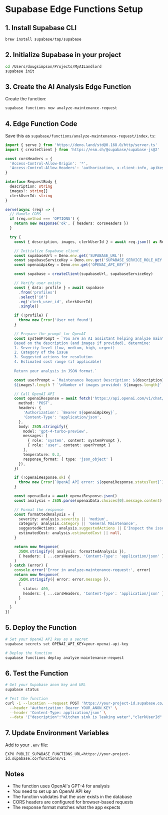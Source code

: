 # Supabase Edge Functions Setup

## 1. Install Supabase CLI

```bash
brew install supabase/tap/supabase
```

## 2. Initialize Supabase in your project

```bash
cd /Users/dougsimpson/Projects/MyAILandlord
supabase init
```

## 3. Create the AI Analysis Edge Function

Create the function:
```bash
supabase functions new analyze-maintenance-request
```

## 4. Edge Function Code

Save this as `supabase/functions/analyze-maintenance-request/index.ts`:

```typescript
import { serve } from 'https://deno.land/std@0.168.0/http/server.ts'
import { createClient } from 'https://esm.sh/@supabase/supabase-js@2'

const corsHeaders = {
  'Access-Control-Allow-Origin': '*',
  'Access-Control-Allow-Headers': 'authorization, x-client-info, apikey, content-type',
}

interface RequestBody {
  description: string
  images?: string[]
  clerkUserId: string
}

serve(async (req) => {
  // Handle CORS
  if (req.method === 'OPTIONS') {
    return new Response('ok', { headers: corsHeaders })
  }

  try {
    const { description, images, clerkUserId } = await req.json() as RequestBody

    // Initialize Supabase client
    const supabaseUrl = Deno.env.get('SUPABASE_URL')!
    const supabaseServiceKey = Deno.env.get('SUPABASE_SERVICE_ROLE_KEY')!
    const openaiApiKey = Deno.env.get('OPENAI_API_KEY')!

    const supabase = createClient(supabaseUrl, supabaseServiceKey)

    // Verify user exists
    const { data: profile } = await supabase
      .from('profiles')
      .select('id')
      .eq('clerk_user_id', clerkUserId)
      .single()

    if (!profile) {
      throw new Error('User not found')
    }

    // Prepare the prompt for OpenAI
    const systemPrompt = `You are an AI assistant helping analyze maintenance requests for rental properties. 
    Based on the description (and images if provided), determine:
    1. Severity level (low, medium, high, urgent)
    2. Category of the issue
    3. Suggested actions for resolution
    4. Estimated cost range (if applicable)
    
    Return your analysis in JSON format.`

    const userPrompt = `Maintenance Request Description: ${description}
    ${images?.length ? `\nNumber of images provided: ${images.length}` : ''}`

    // Call OpenAI API
    const openaiResponse = await fetch('https://api.openai.com/v1/chat/completions', {
      method: 'POST',
      headers: {
        'Authorization': `Bearer ${openaiApiKey}`,
        'Content-Type': 'application/json',
      },
      body: JSON.stringify({
        model: 'gpt-4-turbo-preview',
        messages: [
          { role: 'system', content: systemPrompt },
          { role: 'user', content: userPrompt }
        ],
        temperature: 0.3,
        response_format: { type: 'json_object' }
      }),
    })

    if (!openaiResponse.ok) {
      throw new Error(`OpenAI API error: ${openaiResponse.statusText}`)
    }

    const openaiData = await openaiResponse.json()
    const analysis = JSON.parse(openaiData.choices[0].message.content)

    // Format the response
    const formattedAnalysis = {
      severity: analysis.severity || 'medium',
      category: analysis.category || 'General Maintenance',
      suggestedActions: analysis.suggestedActions || ['Inspect the issue', 'Contact appropriate vendor'],
      estimatedCost: analysis.estimatedCost || null,
    }

    return new Response(
      JSON.stringify({ analysis: formattedAnalysis }),
      { headers: { ...corsHeaders, 'Content-Type': 'application/json' } }
    )
  } catch (error) {
    console.error('Error in analyze-maintenance-request:', error)
    return new Response(
      JSON.stringify({ error: error.message }),
      { 
        status: 400,
        headers: { ...corsHeaders, 'Content-Type': 'application/json' }
      }
    )
  }
})
```

## 5. Deploy the Function

```bash
# Set your OpenAI API key as a secret
supabase secrets set OPENAI_API_KEY=your-openai-api-key

# Deploy the function
supabase functions deploy analyze-maintenance-request
```

## 6. Test the Function

```bash
# Get your Supabase anon key and URL
supabase status

# Test the function
curl -i --location --request POST 'https://your-project-id.supabase.co/functions/v1/analyze-maintenance-request' \
  --header 'Authorization: Bearer YOUR_ANON_KEY' \
  --header 'Content-Type: application/json' \
  --data '{"description":"Kitchen sink is leaking water","clerkUserId":"your-clerk-user-id"}'
```

## 7. Update Environment Variables

Add to your `.env` file:
```
EXPO_PUBLIC_SUPABASE_FUNCTIONS_URL=https://your-project-id.supabase.co/functions/v1
```

## Notes

- The function uses OpenAI's GPT-4 for analysis
- You need to set up an OpenAI API key
- The function validates that the user exists in the database
- CORS headers are configured for browser-based requests
- The response format matches what the app expects